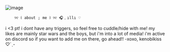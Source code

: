 ![image](https://github.com/user-attachments/assets/41afbcdf-9463-4f66-8c9d-326cec11dfa9)

        ୨୧ ꒰ about ; me ꒱ ୨୧ 🎧﹐ıllı ♡
  i <3 pt! i dont have any triggers, so
feel free to cuddle/hide with me! my likes
are mainly star wars and the boys, but i'm
into a lot of media! i'm active on discord 
so if you want to add me on there, go ahead!! 
           -xoxo, kenobikiss  ♡ˊˎ-


‍
